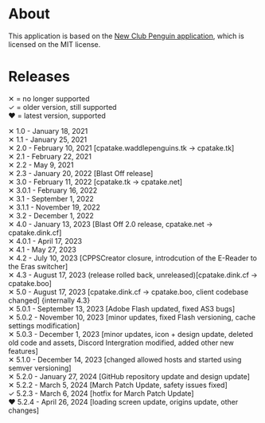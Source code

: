 # About

This application is based on the [New Club Penguin application](https://github.com/New-Club-Penguin/NewCP-App/), which is licensed on the MIT license.

# Releases
✕ = no longer supported<br>
✓ = older version, still supported<br>
❤️ = latest version, supported<br>

✕ 1.0 - January 18, 2021<br>
✕ 1.1 - January 25, 2021<br>
✕ 2.0 - February 10, 2021 [cpatake.waddlepenguins.tk -> cpatake.tk]<br>
✕ 2.1 - February 22, 2021<br>
✕ 2.2 - May 9, 2021<br>
✕ 2.3 - January 20, 2022 [Blast Off release]<br>
✕ 3.0 - February 11, 2022 [cpatake.tk -> cpatake.net]<br>
✕ 3.0.1 - February 16, 2022<br>
✕ 3.1 - September 1, 2022<br>
✕ 3.1.1 - November 19, 2022<br>
✕ 3.2 - December 1, 2022<br>
✕ 4.0 - January 13, 2023 [Blast Off 2.0 release, cpatake.net -> cpatake.dink.cf]<br>
✕ 4.0.1 - April 17, 2023<br>
✕ 4.1 - May 27, 2023<br>
✕ 4.2 - July 10, 2023 [CPPSCreator closure, introdcution of the E-Reader to the Eras switcher]<br>
✕ 4.3 - August 17, 2023 (release rolled back, unreleased)[cpatake.dink.cf -> cpatake.boo]<br>
✕ 5.0 - August 17, 2023 [cpatake.dink.cf -> cpatake.boo, client codebase changed] {internally 4.3}<br>
✕ 5.0.1 - September 13, 2023 [Adobe Flash updated, fixed AS3 bugs]<br>
✕ 5.0.2 - November 10, 2023 [minor updates, fixed Flash versioning, cache settings modification]<br>
✕ 5.0.3 - December 1, 2023 [minor updates, icon + design update, deleted old code and assets, Discord Intergration modified, added other new features]<br>
✕ 5.1.0 - December 14, 2023 [changed allowed hosts and started using semver versioning]<br>
✕ 5.2.0 - January 27, 2024 [GitHub repository update and design update]<br>
✕ 5.2.2 - March 5, 2024 [March Patch Update, safety issues fixed]<br>
✓ 5.2.3 - March 6, 2024 [hotfix for March Patch Update]<br>
❤️ 5.2.4 - April 26, 2024 [loading screen update, origins update, other changes]